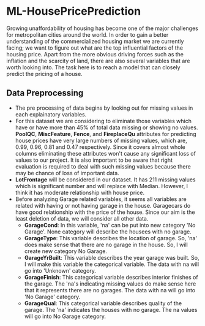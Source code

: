 # ML-HousePricePrediction
Growing unaffordability of housing has become one of the major challenges for metropolitan cities around the world. In order to gain a better understanding of the commercialized housing market we are currently facing; we want to figure out what are the top influential factors of the housing price. Apart from the more obvious driving forces such as the inflation and the scarcity of land, there are also several variables that are worth looking into. The task here is to reach a model that can closely predict the pricing of a house.

## Data Preprocessing

- The pre processing of data begins by looking out for missing values in each explainatory variables.
- For this dataset we are considering to eliminate those variables which have or have more than 45% of total data missing or showing no values. **PoolQC**, **MiscFeature**, **Fence**, and **FireplaceQu** attributes for predicting house prices have very large numbers of missing values, which are, 0.99, 0.96, 0.81 and 0.47 respectively. Since it covers almost whole columns eliminating these attributes won't cause any significant loss of values to our project. It is also important to be aware that right evaluation is required to deal with such missing values because there may be chance of loss of important data.
- **LotFrontage** will be considered in our dataset. It has 211 missing values which is significant number and will replace with Median. However, I think it has moderate relationship with house price.
- Before analyzing Garage related variables, it seems all variables are related with having or not having garage in the house. Garagecars do have good relationship with the price of the house. Since our aim is the least deletion of data, we will consider all other data.
  - **GarageCond**: In this variable, 'na' can be put into new category 'No Garage'. None category will describe the housees with no garage.
  - **GarageType**: This variable describes the location of garage. So, 'na' does make sense that there are no garage in the house. So, I will create new category No Garage.
  - **GarageYrBuilt**: This variable describes the year garage was built. So, I will make this variable the categorical variable. The data with na will go into 'Unknown' category.
  - **GarageFinish**: This categorical variable describes interior finishes of the garage. The 'na's indicating missing values do make sense here that it represents there are no garages. The data with na will go into 'No Garage' category.
  - **GarageQual**: This categorical variable describes quality of the garage. The 'na' indicates the houses with no garage. The na values will go into No Garage category.
